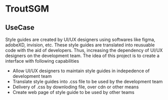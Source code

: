 # TroutSGM

## UseCase  
Style guides are created by UI/UX designers using softwares like figma, adobeXD, invision, etc. These style guides are translated into reusuable code with the aid of developers. Thus, increasing the dependency of UI/UX designers on the development team. The idea of this project is to create a interface with following capabilities
- Allow UI/UX designers to maintain style guides in indepedence of development team
- Translate style guides into .css file to be used by the development team
- Delivery of .css by downloding file, over cdn or other means
- Create web page of style guide to be used by other teams
